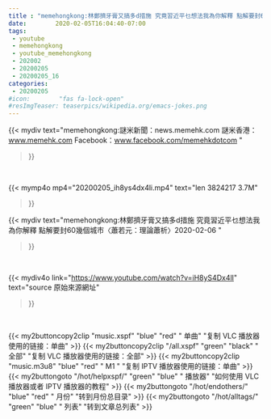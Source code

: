 ```yaml
---
title : "memehongkong:林鄭擠牙膏又搞多d措施 究竟習近平乜想法我為你解釋 點解要封60幾個城市〈蕭若元：理論蕭析〉2020-02-06 "
date:        2020-02-05T16:04:40-07:00
tags:
 - youtube
 - memehongkong
 - youtube_memehongkong
 - 202002
 - 20200205
 - 20200205_16
categories:
 - 20200205
#icon:        "fas fa-lock-open"
#resImgTeaser: teaserpics/wikipedia.org/emacs-jokes.png
---
```


{{< mydiv text="memehongkong:謎米新聞：news.memehk.com 謎米香港： www.memehk.com Facebook：www.facebook.com/memehkdotcom "
>}}
<br>


{{< mymp4o mp4="20200205_ih8ys4dx4li.mp4"
text="len 3824217    3.7M"
>}}


{{< mydiv text="memehongkong:林鄭擠牙膏又搞多d措施 究竟習近平乜想法我為你解釋 點解要封60幾個城市〈蕭若元：理論蕭析〉2020-02-06 "
>}}
<br>

{{< mydiv4o link="https://www.youtube.com/watch?v=iH8yS4Dx4lI"
text="source 原始來源網址"
>}}


<br>





{{< my2buttoncopy2clip "music.xspf"        "blue"   "red"    " 单曲"  "复制 VLC 播放器使用的链接：单曲" >}} {{< my2buttoncopy2clip "/all.xspf"         "green"  "black"  " 全部"  "复制 VLC 播放器使用的链接：全部" >}} {{< my2buttoncopy2clip "music.m3u8"        "blue"   "red"    " M1 "    "复制 IPTV 播放器使用的链接：单曲" >}} {{< my2buttongoto      "/hot/helpxspf/"    "green"  "blue"   " 播放器" "如何使用 VLC 播放器或者 IPTV 播放器的教程" >}} {{< my2buttongoto      "/hot/endothers/"   "blue"   "red"    " 月份"   "转到月份总目录" >}} {{< my2buttongoto      "/hot/alltags/"     "green"  "blue"   " 列表"   "转到文章总列表" >}} 
